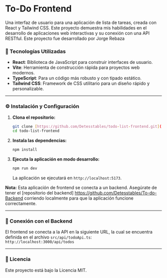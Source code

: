 # To-Do Frontend

Una interfaz de usuario para una aplicación de lista de tareas, creada con React y Tailwind CSS. Este proyecto demuestra mis habilidades en el desarrollo de aplicaciones web interactivas y su conexión con una API RESTful. Este proyecto fue desarrollado por Jorge Rebaza



### 🚀 Tecnologías Utilizadas

* **React**: Biblioteca de JavaScript para construir interfaces de usuario.
* **Vite**: Herramienta de construcción rápida para proyectos web modernos.
* **TypeScript**: Para un código más robusto y con tipado estático.
* **Tailwind CSS**: Framework de CSS utilitario para un diseño rápido y personalizable.

---

### ⚙️ Instalación y Configuración

1.  **Clona el repositorio:**
    ```bash
    git clone [https://github.com/Detesstables/todo-list-frontend.git](https://github.com/Detesstables/To-do-Backend.git)
    cd todo-list-frontend
    ```

2.  **Instala las dependencias:**
    ```bash
    npm install
    ```

3.  **Ejecuta la aplicación en modo desarrollo:**
    ```bash
    npm run dev
    ```
    La aplicación se ejecutará en `http://localhost:5173`.

**Nota:** Esta aplicación de frontend se conecta a un backend. Asegúrate de tener el [repositorio del backend] https://github.com/Detesstables/To-do-Backend corriendo localmente para que la aplicación funcione correctamente.

---

### 🔗 Conexión con el Backend

El frontend se conecta a la API en la siguiente URL, la cual se encuentra definida en el archivo `src/api/todoApi.ts`:
`http://localhost:3000/api/todos`

---

### 📝 Licencia

Este proyecto está bajo la Licencia MIT.

